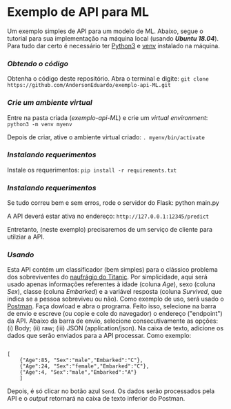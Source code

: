# Exemplo de API para ML

Um exemplo simples de API para um modelo de ML. Abaixo, segue o tutorial para sua implementação na máquina local (usando **_Ubuntu 18.04_**). Para tudo dar certo é necessário ter [Python3](https://www.python.org/) e [venv](https://docs.python.org/3/library/venv.html) instalado na máquina.

### _Obtendo o código_

Obtenha o código deste repositório. Abra o terminal e digite: `git clone https://github.com/AndersonEduardo/exemplo-api-ML.git`

### _Crie um ambiente virtual_

Entre na pasta criada (_exemplo-api-ML_) e crie um _virtual environment_: `python3 -m venv myenv`

Depois de criar, ative o ambiente virtual criado: `. myenv/bin/activate`

### _Instalando requerimentos_

Instale os requerimentos: `pip install -r requirements.txt`

### _Instalando requerimentos_

Se tudo correu bem e sem erros, rode o servidor do Flask: python main.py

A API deverá estar ativa no endereço: `http://127.0.0.1:12345/predict`

Entretanto, (neste exemplo) precisaremos de um serviço de cliente para utilziar a API.

### _Usando_

Esta API contém um classificador (bem simples) para o clássico problema dos sobreviventes do [naufrágio do Titanic](https://www.kaggle.com/samukaunt/titanic-passo-a-passo-com-8-modelos-ml-pt-br). Por simplicidade, aqui será usado apenas informações referentes à idade (coluna _Age_), sexo (coluna _Sex_), classe (coluna _Embarked_) e a variável resposta (coluna _Survived_, que indica se a pessoa sobreviveu ou não). Como exemplo de uso, será usado o [Postman](https://www.getpostman.com/). Faça dowload e abra o programa. Feito isso, selecione na barra de envio e escreve (ou copie e cole do navegador) o endereço ("endpoint") da API. Abaixo da barra de envio, selecione consecutivamente as opções: (i) Body; (ii) raw; (iii) JSON (application/json). Na caixa de texto, adicione os dados que serão enviados para a API processar. Como exemplo:

```

[
	{"Age":85, "Sex":"male","Embarked":"C"},
	{"Age":24, "Sex":"female","Embarked":"C"},
	{"Age":4, "Sex":"male","Embarked":"A"}
	]

```

Depois, é só clicar no botão azul `Send`. Os dados serão processados pela API e o _output_ retornará na caixa de texto inferior do Postman.


